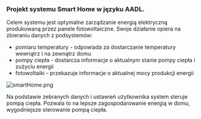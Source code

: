 ### Projekt systemu Smart Home w języku AADL.

Celem systemu jest optymalne zarządzanie energią elektryczną produkowaną przez panele fotowoltaiczne. Swoje działanie 
opiera na zbieraniu danych z podsystemów:
- pomiaru temperatury - odpowiada za dostarczanie temperatury wewnątrz i na zewnątrz domu
- pompy ciepła - dostarcza informacje o aktualnym stanie pompy ciepła i zużyciu energii
- fotowoltaiki - przekazuje informacje o aktualnej mocy produkcji energii

![smartHome.png](..%2Fpolicja%2FsmartHome.png)

Na podstawie zebranych danych i ustawień użytkownika system steruje pompą ciepła. Pozwala to na lepsze zagospodarowanie 
energią w domu, wygodniejsze sterowanie pompą ciepła.